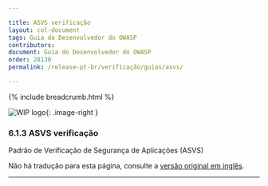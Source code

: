 ```yaml
---

title: ASVS verificação
layout: col-document
tags: Guia do Desenvolvedor do OWASP
contributors:
document: Guia do Desenvolvedor do OWASP
order: 28130
permalink: /release-pt-br/verificação/guias/asvs/

---
```


{% include breadcrumb.html %}

<style type="text/css">
.image-right {
  height: 180px;
  display: block;
  margin-left: auto;
  margin-right: auto;
  float: right;
}
</style>

![WIP logo](../../../assets/images/dg_wip.png "Trabalho em andamento"){: .image-right }

### 6.1.3 ASVS verificação

Padrão de Verificação de Segurança de Aplicações (ASVS)

Não há tradução para esta página, consulte a [versão original em inglês][release080103].

----

[release080103]: https://github.com/OWASP/www-project-developer-guide/issues/new?labels=content&template=request.md&title=Update:%2008-verification/01-guides/05-asvs.md

